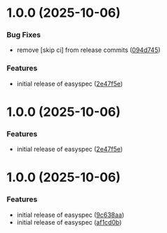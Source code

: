 # 1.0.0 (2025-10-06)

### Bug Fixes

- remove [skip ci] from release commits ([094d745](https://github.com/easyspec/easyspec/commit/094d745469583bbe0462f4b4b0cab154f3016958))

### Features

- initial release of easyspec ([2e47f5e](https://github.com/easyspec/easyspec/commit/2e47f5e0331713b3c550af531fbb06c72870608d))

# 1.0.0 (2025-10-06)

### Features

- initial release of easyspec ([2e47f5e](https://github.com/easyspec/easyspec/commit/2e47f5e0331713b3c550af531fbb06c72870608d))

# 1.0.0 (2025-10-06)

### Features

- initial release of easyspec ([9c638aa](https://github.com/easyspec/easyspec/commit/9c638aa0447b00898ca01807d8461c33af34726a))
- initial release of easyspec ([af1cd0b](https://github.com/easyspec/easyspec/commit/af1cd0bbf872b10273508b10614eec5971d83de8))
